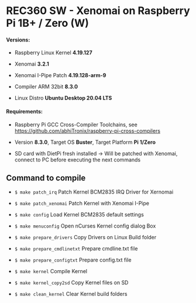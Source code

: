 # REC360 SW - Xenomai on Raspberry Pi 1B+ / Zero (W)

<h4>Versions:</h4>

- Raspberry Linux Kernel <b>4.19.127</b>

- Xenomai <b>3.2.1</b>

- Xenomai I-Pipe Patch <b>4.19.128-arm-9</b>

- Compiler ARM 32bit <b>8.3.0</b>

- Linux Distro <b>Ubuntu Desktop 20.04 LTS</b>


<h4>Requirements:</h4>

- Raspberry Pi GCC Cross-Compiler Toolchains, see https://github.com/abhiTronix/raspberry-pi-cross-compilers

- Version <b>8.3.0</b>, Target OS <b>Buster</b>, Target Platform <b>Pi 1/Zero</b> 

- SD card with DietPi fresh installed -> Will be patched with Xenomai, connect to PC before executing the next commands

## Command to compile

- `$ make patch_irq`
Patch Kernel BCM2835 IRQ Driver for Xernomai  

- `$ make patch_xenomai`
Patch Kernel with Xenomai I-Pipe

- `$ make config`
Load Kernel BCM2835 default settings

- `$ make menuconfig`
Open nCurses Kernel config dialog Box

- `$ make prepare_drivers`
Copy Drivers on Linux Build folder

- `$ make prepare_cmdlinetxt`
Prepare cmdline.txt file

- `$ make prepare_configtxt`
Prepare config.txt file

- `$ make kernel`
Compile Kernel

- `$ make kernel_copy2sd`
Copy Kernel files on SD

- `$ make clean_kernel`
Clear Kernel build folders
